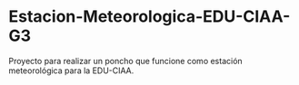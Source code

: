 # Estacion-Meteorologica-EDU-CIAA-G3
Proyecto para realizar un poncho que funcione como estación meteorológica para la  EDU-CIAA.
